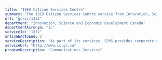 ```yaml
---
title: "ISED Citizen Services Centre"
summary: "The ISED Citizen Services Centre service from Innovation, Science and Economic Development Canada is not available end-to-end online, according to the GC Service Inventory."
url: "gc/ic/1332"
department: "Innovation, Science and Economic Development Canada"
departmentAcronym: "ic"
serviceId: "1332"
onlineEndtoEnd: 0
serviceDescription: "As part of its services, SCMS provides corporate contact centre services to citizens, businesses and the international community in support of ISED programs and services advertised via www.ic.gc.ca and www.canada.ca"
serviceUrl: "http://www.ic.gc.ca"
programDescription: "Communications Services"
---
```

